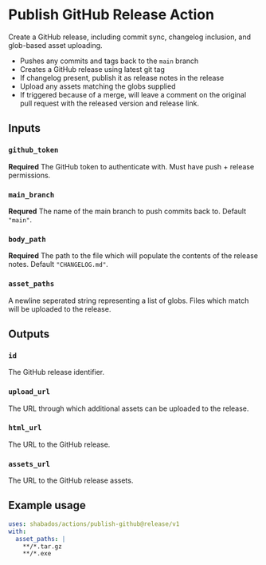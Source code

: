 # Publish GitHub Release Action

Create a GitHub release, including commit sync, changelog inclusion, and glob-based asset uploading.

- Pushes any commits and tags back to the `main` branch
- Creates a GitHub release using latest git tag
- If changelog present, publish it as release notes in the release
- Upload any assets matching the globs supplied
- If triggered because of a merge, will leave a comment on the original pull request with the released version and release link.

## Inputs

### `github_token`

**Required** The GitHub token to authenticate with. Must have push + release permissions.

### `main_branch`

**Requred** The name of the main branch to push commits back to. Default `"main"`.

### `body_path`

**Required** The path to the file which will populate the contents of the release notes. Default `"CHANGELOG.md"`.

### `asset_paths`

A newline seperated string representing a list of globs. Files which match will be uploaded to the release.

## Outputs

### `id`

The GitHub release identifier.

### `upload_url`

The URL through which additional assets can be uploaded to the release.

### `html_url`

The URL to the GitHub release.

### `assets_url`

The URL to the GitHub release assets.

## Example usage

```yaml
uses: shabados/actions/publish-github@release/v1
with:
  asset_paths: |
    **/*.tar.gz
    **/*.exe
```
